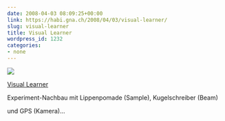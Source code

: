 ```yaml
---
date: 2008-04-03 08:09:25+00:00
link: https://habi.gna.ch/2008/04/03/visual-learner/
slug: visual-learner
title: Visual Learner
wordpress_id: 1232
categories:
- none
---
```



 [![](https://static.flickr.com/2368/2384973876_d62ce28d9e_m.jpg)](https://www.flickr.com/photos/habi/2384973876/)
   

 
  [Visual Learner](https://www.flickr.com/photos/habi/2384973876/)
    

 



Experiment-Nachbau mit Lippenpomade (Sample), Kugelschreiber (Beam)  

und GPS (Kamera)...
  

